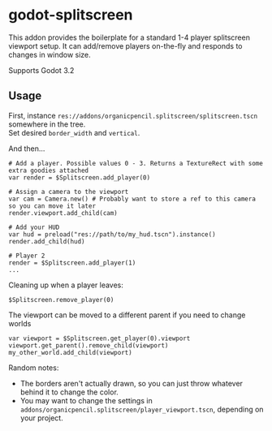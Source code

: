 # godot-splitscreen
This addon provides the boilerplate for a standard 1-4 player splitscreen viewport setup. It can add/remove players on-the-fly and responds to changes in window size.

Supports Godot 3.2

## Usage
First, instance `res://addons/organicpencil.splitscreen/splitscreen.tscn` somewhere in the tree.  
Set desired `border_width` and `vertical`.

And then...
```gdscript
# Add a player. Possible values 0 - 3. Returns a TextureRect with some extra goodies attached
var render = $Splitscreen.add_player(0)

# Assign a camera to the viewport
var cam = Camera.new() # Probably want to store a ref to this camera so you can move it later
render.viewport.add_child(cam)

# Add your HUD
var hud = preload("res://path/to/my_hud.tscn").instance()
render.add_child(hud)

# Player 2
render = $Splitscreen.add_player(1)
...
```

Cleaning up when a player leaves:
```gdscript
$Splitscreen.remove_player(0)
```

The viewport can be moved to a different parent if you need to change worlds
```gdscript
var viewport = $Splitscreen.get_player(0).viewport
viewport.get_parent().remove_child(viewport)
my_other_world.add_child(viewport)
```

Random notes:
- The borders aren't actually drawn, so you can just throw whatever behind it to change the color.
- You may want to change the settings in `addons/organicpencil.splitscreen/player_viewport.tscn`, depending on your project.
